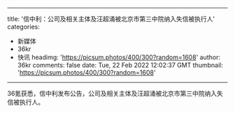 
---
title: '信中利：公司及相关主体及汪超涌被北京市第三中院纳入失信被执行人'
categories: 
 - 新媒体
 - 36kr
 - 快讯
headimg: 'https://picsum.photos/400/300?random=1608'
author: 36kr
comments: false
date: Tue, 22 Feb 2022 12:02:37 GMT
thumbnail: 'https://picsum.photos/400/300?random=1608'
---

<div>   
36氪获悉，信中利发布公告，公司及相关主体及汪超涌被北京市第三中院纳入失信被执行人。  
</div>
            